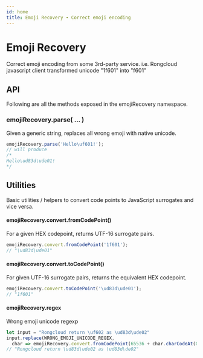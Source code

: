 ```yaml
---
id: home
title: Emoji Recovery ∙ Correct emoji encoding
---
```


# Emoji Recovery
Correct emoji encoding from some 3rd-party service.
i.e. Rongcloud javascript client transformed unicode "1f601" into "f601"

## API
Following are all the methods exposed in the emojiRecovery namespace.

### emojiRecovery.parse( ... )
Given a generic string, replaces all wrong emoji with native unicode.

```js
emojiRecovery.parse('Hello\uf601!');
// will produce
/*
Hello\ud83d\ude01!
*/
```

## Utilities

Basic utilities / helpers to convert code points to JavaScript surrogates and vice versa.

#### emojiRecovery.convert.fromCodePoint()
For a given HEX codepoint, returns UTF-16 surrogate pairs.

```js
emojiRecovery.convert.fromCodePoint('1f601');
// "\ud83d\ude01"
```
#### emojiRecovery.convert.toCodePoint()
For given UTF-16 surrogate pairs, returns the equivalent HEX codepoint.

```js
emojiRecovery.convert.toCodePoint('\ud83d\ude01');
// "1f601"
```

#### emojiRecovery.regex
Wrong emoji unicode regexp

```js
let input = "Rongcloud return \uf602 as \ud83d\ude02"
input.replace(WRONG_EMOJI_UNICODE_REGEX,
  char => emojiRecovery.convert.fromCodePoint(65536 + char.charCodeAt(0)));
// "Rongcloud return \ud83d\ude02 as \ud83d\de02"
```